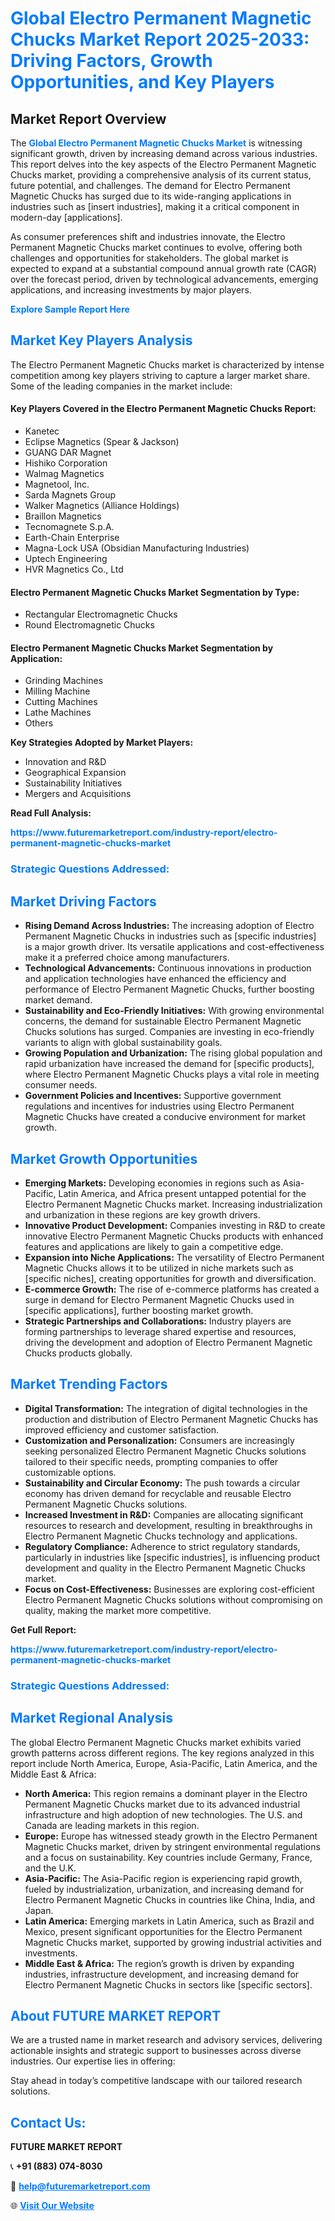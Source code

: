 <h1 style="color: #007BFF;">Global Electro Permanent Magnetic Chucks Market Report 2025-2033: Driving Factors, Growth Opportunities, and Key Players</h1>

<section id="overview">
<h2>Market Report Overview</h2>
<p>The <a href="https://www.futuremarketreport.com/industry-report/electro-permanent-magnetic-chucks-market" style="color: #007BFF; text-decoration: none;"><strong>Global Electro Permanent Magnetic Chucks Market</strong></a> is witnessing significant growth, driven by increasing demand across various industries. This report delves into the key aspects of the Electro Permanent Magnetic Chucks market, providing a comprehensive analysis of its current status, future potential, and challenges. The demand for Electro Permanent Magnetic Chucks has surged due to its wide-ranging applications in industries such as [insert industries], making it a critical component in modern-day [applications].</p>
<p>As consumer preferences shift and industries innovate, the Electro Permanent Magnetic Chucks market continues to evolve, offering both challenges and opportunities for stakeholders. The global market is expected to expand at a substantial compound annual growth rate (CAGR) over the forecast period, driven by technological advancements, emerging applications, and increasing investments by major players.</p>
</section>

<section id="overview">
<p><a href="https://www.futuremarketreport.com/request-sample/reportId=41679" style="color: #007BFF; text-decoration: none;"><strong>Explore Sample Report Here</strong></a></p>
</section>

<section id="key-players">
<h2 style="color: #007BFF;">Market Key Players Analysis</h2>
<p>The Electro Permanent Magnetic Chucks market is characterized by intense competition among key players striving to capture a larger market share. Some of the leading companies in the market include:</p>
<h4>Key Players Covered in the Electro Permanent Magnetic Chucks Report:</h4>
<ul><li>Kanetec</li><li>Eclipse Magnetics (Spear &amp; Jackson)</li><li>GUANG DAR Magnet</li><li>Hishiko Corporation</li><li>Walmag Magnetics</li><li>Magnetool, Inc.</li><li>Sarda Magnets Group</li><li>Walker Magnetics (Alliance Holdings)</li><li>Braillon Magnetics</li><li>Tecnomagnete S.p.A.</li><li>Earth-Chain Enterprise</li><li>Magna-Lock USA (Obsidian Manufacturing Industries)</li><li>Uptech Engineering</li><li>HVR Magnetics Co., Ltd</li></ul>
<h4>Electro Permanent Magnetic Chucks Market Segmentation by Type:</h4>
<ul><li>Rectangular Electromagnetic Chucks</li><li>Round Electromagnetic Chucks</li></ul>

<h4>Electro Permanent Magnetic Chucks Market Segmentation by Application:</h4>
<ul><li>Grinding Machines</li><li>Milling Machine</li><li>Cutting Machines</li><li>Lathe Machines</li><li>Others</li></ul>
<p><strong>Key Strategies Adopted by Market Players:</strong></p>
<ul>
<li>Innovation and R&D</li>
<li>Geographical Expansion</li>
<li>Sustainability Initiatives</li>
<li>Mergers and Acquisitions</li>
</ul>
</section>

<section>
<p><strong>Read Full Analysis: </strong></p><a href="https://www.futuremarketreport.com/industry-report/electro-permanent-magnetic-chucks-market" style="color: #007BFF; text-decoration: none;"><strong>https://www.futuremarketreport.com/industry-report/electro-permanent-magnetic-chucks-market</strong></a>
<h3 style="color: #007BFF;">Strategic Questions Addressed:</h3>
</section>

<section id="driving-factors">
<h2 style="color: #007BFF;">Market Driving Factors</h2>
<ul>
<li><strong>Rising Demand Across Industries:</strong> The increasing adoption of Electro Permanent Magnetic Chucks in industries such as [specific industries] is a major growth driver. Its versatile applications and cost-effectiveness make it a preferred choice among manufacturers.</li>
<li><strong>Technological Advancements:</strong> Continuous innovations in production and application technologies have enhanced the efficiency and performance of Electro Permanent Magnetic Chucks, further boosting market demand.</li>
<li><strong>Sustainability and Eco-Friendly Initiatives:</strong> With growing environmental concerns, the demand for sustainable Electro Permanent Magnetic Chucks solutions has surged. Companies are investing in eco-friendly variants to align with global sustainability goals.</li>
<li><strong>Growing Population and Urbanization:</strong> The rising global population and rapid urbanization have increased the demand for [specific products], where Electro Permanent Magnetic Chucks plays a vital role in meeting consumer needs.</li>
<li><strong>Government Policies and Incentives:</strong> Supportive government regulations and incentives for industries using Electro Permanent Magnetic Chucks have created a conducive environment for market growth.</li>
</ul>
</section>

<section id="growth-opportunities">
<h2 style="color: #007BFF;">Market Growth Opportunities</h2>
<ul>
<li><strong>Emerging Markets:</strong> Developing economies in regions such as Asia-Pacific, Latin America, and Africa present untapped potential for the Electro Permanent Magnetic Chucks market. Increasing industrialization and urbanization in these regions are key growth drivers.</li>
<li><strong>Innovative Product Development:</strong> Companies investing in R&D to create innovative Electro Permanent Magnetic Chucks products with enhanced features and applications are likely to gain a competitive edge.</li>
<li><strong>Expansion into Niche Applications:</strong> The versatility of Electro Permanent Magnetic Chucks allows it to be utilized in niche markets such as [specific niches], creating opportunities for growth and diversification.</li>
<li><strong>E-commerce Growth:</strong> The rise of e-commerce platforms has created a surge in demand for Electro Permanent Magnetic Chucks used in [specific applications], further boosting market growth.</li>
<li><strong>Strategic Partnerships and Collaborations:</strong> Industry players are forming partnerships to leverage shared expertise and resources, driving the development and adoption of Electro Permanent Magnetic Chucks products globally.</li>
</ul>
</section>

<section id="trending-factors">
<h2 style="color: #007BFF;">Market Trending Factors</h2>
<ul>
<li><strong>Digital Transformation:</strong> The integration of digital technologies in the production and distribution of Electro Permanent Magnetic Chucks has improved efficiency and customer satisfaction.</li>
<li><strong>Customization and Personalization:</strong> Consumers are increasingly seeking personalized Electro Permanent Magnetic Chucks solutions tailored to their specific needs, prompting companies to offer customizable options.</li>
<li><strong>Sustainability and Circular Economy:</strong> The push towards a circular economy has driven demand for recyclable and reusable Electro Permanent Magnetic Chucks solutions.</li>
<li><strong>Increased Investment in R&D:</strong> Companies are allocating significant resources to research and development, resulting in breakthroughs in Electro Permanent Magnetic Chucks technology and applications.</li>
<li><strong>Regulatory Compliance:</strong> Adherence to strict regulatory standards, particularly in industries like [specific industries], is influencing product development and quality in the Electro Permanent Magnetic Chucks market.</li>
<li><strong>Focus on Cost-Effectiveness:</strong> Businesses are exploring cost-efficient Electro Permanent Magnetic Chucks solutions without compromising on quality, making the market more competitive.</li>
</ul>
</section>

<section>
<p><strong>Get Full Report: </strong></p><a href="https://www.futuremarketreport.com/industry-report/electro-permanent-magnetic-chucks-market" style="color: #007BFF; text-decoration: none;"><strong>https://www.futuremarketreport.com/industry-report/electro-permanent-magnetic-chucks-market</strong></a>
<h3 style="color: #007BFF;">Strategic Questions Addressed:</h3>
</section>


<section id="regional-analysis">
<h2 style="color: #007BFF;">Market Regional Analysis</h2>
<p>The global Electro Permanent Magnetic Chucks market exhibits varied growth patterns across different regions. The key regions analyzed in this report include North America, Europe, Asia-Pacific, Latin America, and the Middle East & Africa:</p>
<ul>
<li><strong>North America:</strong> This region remains a dominant player in the Electro Permanent Magnetic Chucks market due to its advanced industrial infrastructure and high adoption of new technologies. The U.S. and Canada are leading markets in this region.</li>
<li><strong>Europe:</strong> Europe has witnessed steady growth in the Electro Permanent Magnetic Chucks market, driven by stringent environmental regulations and a focus on sustainability. Key countries include Germany, France, and the U.K.</li>
<li><strong>Asia-Pacific:</strong> The Asia-Pacific region is experiencing rapid growth, fueled by industrialization, urbanization, and increasing demand for Electro Permanent Magnetic Chucks in countries like China, India, and Japan.</li>
<li><strong>Latin America:</strong> Emerging markets in Latin America, such as Brazil and Mexico, present significant opportunities for the Electro Permanent Magnetic Chucks market, supported by growing industrial activities and investments.</li>
<li><strong>Middle East & Africa:</strong> The region’s growth is driven by expanding industries, infrastructure development, and increasing demand for Electro Permanent Magnetic Chucks in sectors like [specific sectors].</li>
</ul>
</section>

<footer>
<h2 style="color: #007BFF;">About FUTURE MARKET REPORT</h2>
<p>We are a trusted name in market research and advisory services, delivering actionable insights and strategic support to businesses across diverse industries. Our expertise lies in offering:</p>

<p>Stay ahead in today’s competitive landscape with our tailored research solutions.</p>

<h2 style="color: #007BFF;">Contact Us:</h2>
<p><strong>FUTURE MARKET REPORT</strong></p>
<p>📞 <strong>+91 (883) 074-8030</strong></p>
<p>📧 <strong><a href="mailto:help@futuremarketreport.com" style="color: #007BFF;">help@futuremarketreport.com</a></strong></p>
<p>🌐 <strong><a href="https://www.futuremarketreport.com/" style="color: #007BFF;">Visit Our Website</a></strong></p>
</footer>